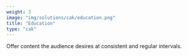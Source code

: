```yaml
---
weight: 3
image: "img/solutions/cak/education.png"
title: "Education"
type: "cak"
---
```

Offer content the audience desires at consistent and regular intervals.